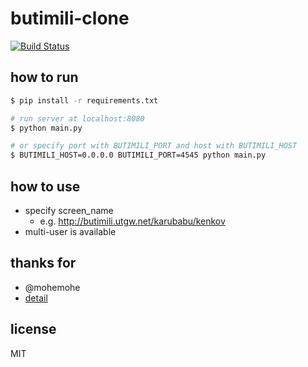 # butimili-clone
[![Build Status](https://travis-ci.org/utgwkk/butimili-clone.svg?branch=master)](https://travis-ci.org/utgwkk/butimili-clone)

## how to run

```sh
$ pip install -r requirements.txt

# run server at localhost:8080
$ python main.py

# or specify port with BUTIMILI_PORT and host with BUTIMILI_HOST
$ BUTIMILI_HOST=0.0.0.0 BUTIMILI_PORT=4545 python main.py
```

## how to use

* specify screen_name
  * e.g. http://butimili.utgw.net/karubabu/kenkov
* multi-user is available

## thanks for

* @mohemohe
* [detail](https://ghippos.net/blog/posts/2015-12-27-sun)

## license
MIT
